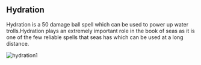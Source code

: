 ## Hydration

Hydration is a 50 damage ball spell which can be used to power up water trolls.Hydration plays an extremely important role in the book of seas as it is one of the few reliable spells that seas has which can be used at a long distance.

![hydration1](https://raw.githubusercontent.com/1IlIl/wikidata/main/seas/gifs/hydration.gif)

